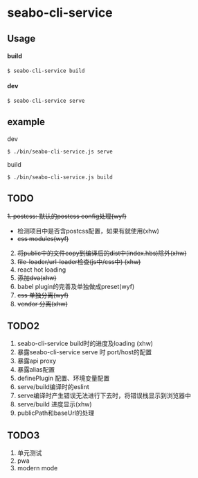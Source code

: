 # seabo-cli-service

## Usage

#### build

```
$ seabo-cli-service build
```

#### dev

```
$ seabo-cli-service serve
```

## example

dev

```
$ ./bin/seabo-cli-service.js serve
```

build

```
$ ./bin/seabo-cli-service.js build
```

## TODO
~~1. postcss: 默认的postcss config处理(wyf)~~
  - 检测项目中是否含postcss配置，如果有就使用(xhw)
  - ~~css modules(wyf)~~
2. ~~将public中的文件copy到编译后的dist中(index.hbs)除外(xhw)~~
3. ~~file-loader/url-loader检查(js中/css中) (xhw)~~
5. react hot loading
6. ~~添加dva(xhw)~~
7. babel plugin的完善及单独做成preset(wyf)
10. ~~css 单独分离(wyf)~~
11. ~~vendor 分离(xhw)~~

## TODO2

1. seabo-cli-service build时的进度及loading (xhw)
4. 暴露seabo-cli-service serve 时 port/host的配置
8. 暴露api proxy
9. 暴露alias配置
10. definePlugin 配置、环境变量配置
13. serve/build编译时的eslint
14. serve编译时产生错误无法进行下去时，将错误栈显示到浏览器中
15. serve/build 进度显示(xhw)
16. publicPath和baseUrl的处理

## TODO3
1. 单元测试
2. pwa
3. modern mode
